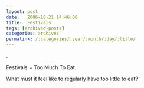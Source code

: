 ```yaml
---
layout: post
date:	2006-10-21 14:46:00
title:  Festivals
tags: [archived-posts]
categories: archives
permalink: /:categories/:year/:month/:day/:title/
---
```

.

Festivals = Too Much To Eat.

What must it feel like to regularly have too little to eat?
